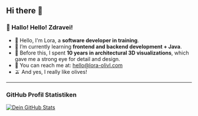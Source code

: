 ## Hi there 👋

<!--
**LoraOliv/LoraOliv** is a ✨ _special_ ✨ repository because its `README.md` (this file) appears on your GitHub profile.

Here are some ideas to get you started:

- 👋 Hello, I'm Lora, a software developer in training
- 🌱Currently learning @reactjs, @nextjs, @typescript, @nodejs
📫 How to reach me ... hello@rwieruch.com
- 🔭 I’m currently working on ...
- 🌱 I’m currently learning ...
- 👯 I’m looking to collaborate on ...
- 🤔 I’m looking for help with ...
- 💬 Ask me about ...
- 📫 How to reach me: ...
- 😄 Pronouns: ...
- ⚡ Fun fact: ...
-->

### 👋 Hallo! Hello! Zdravei!

* 👋 Hello, I'm Lora, a **software developer in training**.
* 🌱  I’m currently learning **frontend and backend development + Java**.
* 🎨 Before this, I spent **10 years in architectural 3D visualizations**, which gave me a strong eye for detail and design.
* 📧 You can reach me at: hello@lora-olivl.com 
* 🫒 And yes, I really like olives!

---

### GitHub Profil Statistiken

[![Dein GitHub Stats](https://github-readme-stats.vercel.app/api?username=**DEIN_GITHUB_BENUTZERNAME**&show_icons=true&hide_title=true&hide=issues,prs&theme=dark&include_all_commits=true&count_private=true)](https://github.com/**DEIN_GITHUB_BENUTZERNAME**)


